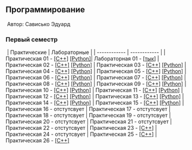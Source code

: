 ## Программирование
​
Автор: Сависько Эдуард
​
### Первый семестр
​
| Практические | Лабораторные |
| ------------ | ------------ |
| Практическая 01 - [[C++]](./Practice/01/C++/) [[Python]](./Practice/01/Python/)| Лабораторная 01 - [[тык](./Lab/01)]
| Практическая 02 - [[C++]](./Practice/02/C++/) [[Python]](./Practice/02/Python/)
| Практическая 03 - [[C++]](./Practice/03/C++/) [[Python]](./Practice/03/Python/)
| Практическая 04 - [[C++]](./Practice/04/C++/) [[Python]](./Practice/04/Python/)
| Практическая 05 - [[C++]](./Practice/05/C++/) [[Python]](./Practice/05/Python/)
| Практическая 06 - [[C++]](./Practice/06/C++/) [[Python]](./Practice/06/Python/) 
| Практическая 07 - [[C++]](./Practice/07/C++/) [[Python]](./Practice/07/Python/) 
| Практическая 08 - [[C++]](./Practice/08/C++/) [[Python]](./Practice/08/Python/) 
| Практическая 09 - [[C++]](./Practice/09/C++/) [[Python]](./Practice/09/Python/) 
| Практическая 10 - [[C++]](./Practice/10/C++/) [[Python]](./Practice/10/Python/) 
| Практическая 11 - [[C++]](./Practice/11/C++/) [[Python]](./Practice/11/Python/) 
| Практическая 12 - [[C++]](./Practice/12/C++/) [[Python]](./Practice/12/Python/) 
| Практическая 13 - [[C++]](./Practice/13/C++/) [[Python]](./Practice/13/Python/) 
| Практическая 14 - [[C++]](./Practice/14/C++/) [[Python]](./Practice/14/Python/) 
| Практическая 15 - [[C++]](./Practice/15/C++/) [[Python]](./Practice/15/Python/) 
| Практическая 16 - отстутсвует
| Практическая 17 - отстутсвует
| Практическая 18 - отстутсвует
| Практическая 19 - отстутсвует
| Практическая 20 - отстутсвует
| Практическая 21 - отстутсвует
| Практическая 22 - отстутсвует
| Практическая 23 - [[C++]](./Practice/23/C++)
| Практическая 24 - отстутсвует
| Практическая 25 - [[C++]](./Practice/25/C++)
| Практическая 26 - [[C++]](./Practice/26/C++)
